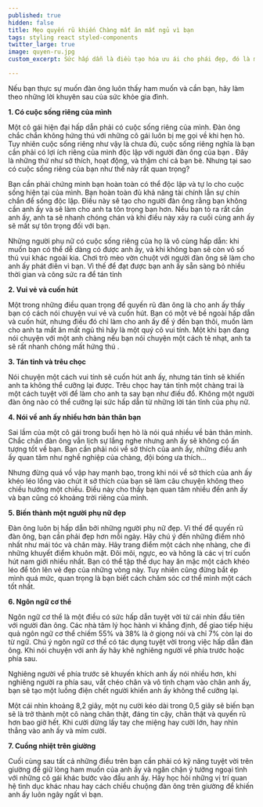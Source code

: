 ```yaml
---
published: true
hidden: false
title: Mẹo quyến rũ khiến Chàng mất ăn mất ngủ vì bạn
tags: styling react styled-components
twitter_large: true
image: quyen-ru.jpg
custom_excerpt: Sức hấp dẫn là điều tạo hóa ưu ái cho phái đẹp, đó là một sức mạnh vô hình hút lấy cánh mày râu khiến họ không thể cưỡng lại. Một cô gái hấp dẫn là một người để lại ấn tượng sâu sắc sau lần gặp gỡ.

---
```


Nếu bạn thực sự muốn đàn ông luôn thấy ham muốn và cần bạn, hãy làm theo những lời khuyên sau của sức khỏe gia đình.

**1. Có cuộc sống riêng của mình**

Một cô gái hiện đại hấp dẫn phải có cuộc sống riêng của mình. Đàn ông chắc chắn không hứng thú với những cô gái luôn bị mẹ gọi về khi hẹn hò. Tuy nhiên cuộc sống riêng như vậy là chưa đủ, cuộc sống riêng nghĩa là bạn cần phải có lợi ích riêng của mình độc lập với người đàn ông của bạn . Đây là những thứ như sở thích, hoạt động, và thậm chí cả bạn bè. Nhưng tại sao có cuộc sống riêng của bạn như thế này rất quan trọng?

Bạn cần phải chứng minh bạn hoàn toàn có thể độc lập và tự lo cho cuộc sống hiện tại của mình. Bạn hoàn toàn đủ khả năng tài chính lẫn sự chín chắn để sống độc lập. Điều này sẽ tạo cho người đàn ông rằng bạn không cần anh ấy và sẽ làm cho anh ta tôn trọng bạn hơn. Nếu bạn tỏ ra rất cần anh ấy, anh ta sẽ nhanh chóng chán và khi điều này xảy ra cuối cùng anh ấy sẽ mất sự tôn trọng đối với bạn.

Những người phụ nữ có cuộc sống riêng của họ là vô cùng hấp dẫn: khi muốn bạn có thể dễ dàng có được anh ấy, và khi không bạn sẽ còn vô số thú vui khác ngoài kia. Chơi trò mèo vờn chuột với người đàn ông sẽ làm cho anh ấy phát điên vì bạn. Vì thế để đạt được bạn anh ấy sẵn sàng bỏ nhiều thời gian và công sức ra để tán tỉnh

**2. Vui vẻ và cuốn hút**

Một trong những điều quan trọng để quyến rũ đàn ông là cho anh ấy thấy bạn có cách nói chuyện vui vẻ và cuốn hút. Bạn có một vẻ bề ngoài hấp dẫn và cuốn hút, nhưng điều đó chỉ làm cho anh ấy để ý đến bạn thôi, muốn làm cho anh ta mất ăn mất ngủ thì hãy là một quý cô vui tính. Một khi bạn đang nói chuyện với một anh chàng nếu bạn nói chuyện một cách tẻ nhạt, anh ta sẽ rất nhanh chóng mất hứng thú .

**3. Tán tỉnh và trêu chọc**

Nói chuyện một cách vui tính sẽ cuốn hút anh ấy, nhưng tán tỉnh sẽ khiến anh ta không thể cưỡng lại được. Trêu chọc hay tán tỉnh một chàng trai là một cách tuyệt vời để làm cho anh ta say bạn như điếu đổ. Không một người đàn ông nào có thể cưỡng lại sức hấp dẫn từ những lời tán tỉnh của phụ nữ.

**4. Nói về anh ấy nhiều hơn bản thân bạn**

Sai lầm của một cô gái trong buổi hẹn hò là nói quá nhiều về bản thân mình. Chắc chắn đàn ông vẫn lịch sự lắng nghe nhưng anh ấy sẽ không có ấn tượng tốt về bạn. Bạn cần phải nói về sở thích của anh ấy, những điều anh ấy quan tâm như nghề nghiệp của chàng, đội bóng ưa thích…

Nhưng đừng quá vồ vập hay mạnh bạo, trong khi nói về sở thích của anh ấy khéo léo lồng vào chút ít sở thích của bạn sẽ làm câu chuyện không theo chiều hướng một chiều. Điều này cho thấy bạn quan tâm nhiều đến anh ấy và bạn cũng có khoảng trời riêng của mình.

**5. Biến thành một người phụ nữ đẹp**

Đàn ông luôn bị hấp dẫn bởi những người phụ nữ đẹp. Vì thế để quyến rũ đàn ông, bạn cần phải đẹp hơn mỗi ngày. Hãy chú ý đến những điểm nhỏ nhất như mái tóc và chân mày. Hãy trang điểm một cách nhẹ nhàng, che đi những khuyết điểm khuôn mặt. Đôi môi, ngực, eo và hông là các vị trí cuốn hút nam giới nhiều nhất. Bạn có thể tập thể dục hay ăn mặc một cách khéo léo để tôn lên vẻ đẹp của những vòng này. Tuy nhiên cũng đừng bắt ép mình quá mức, quan trọng là bạn biết cách chăm sóc cơ thể mình một cách tốt nhất.

**6. Ngôn ngữ cơ thể**

Ngôn ngữ cơ thể là một điều có sức hấp dẫn tuyệt vời từ cái nhìn đầu tiên với người đàn ông. Các nhà tâm lý học hành vi khẳng định, để giao tiếp hiệu quả ngôn ngữ cơ thể chiếm 55% và 38% là ở giọng nói và chỉ 7% còn lại do từ ngữ. Chú ý ngôn ngữ cơ thể có tác dụng tuyệt vời trong việc hấp dẫn đàn ông. Khi nói chuyện với anh ấy hãy khẽ nghiêng người về phía trước hoặc phía sau.

Nghiêng người về phía trước sẽ khuyến khích anh ấy nói nhiều hơn, khi nghiêng người ra phía sau, vắt chéo chân và vô tình chạm vào chân anh ấy, bạn sẽ tạo một luồng điện chết người khiến anh ấy không thể cưỡng lại.

Một cái nhìn khoảng 8,2 giây, một nụ cười kéo dài trong 0,5 giây sẽ biến bạn sẽ là trở thành một cô nàng chân thật, đáng tin cậy, chân thật và quyến rũ hơn bao giờ hết. Khi cười dừng lấy tay che miệng hay cười lớn, hay nhìn thẳng vào anh ấy và mỉm cười.

**7. Cuồng nhiệt trên giường**

Cuối cùng sau tất cả những điều trên bạn cần phải có kỹ năng tuyệt vời trên giường để giữ lòng ham muốn của anh ấy và ngăn chặn ý tưởng ngoại tình với những cô gái khác bước vào đầu anh ấy. Hãy học hỏi những vị trí quan hệ tình dục khác nhau hay cách chiều chuộng đàn ông trên giường để khiến anh ấy luôn ngây ngất vì bạn.